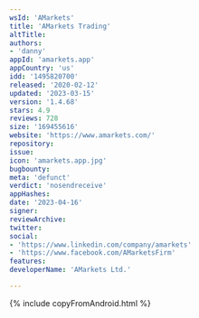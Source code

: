 ```yaml
---
wsId: 'AMarkets'
title: 'AMarkets Trading'
altTitle: 
authors:
- 'danny'
appId: 'amarkets.app'
appCountry: 'us'
idd: '1495820700'
released: '2020-02-12'
updated: '2023-03-15'
version: '1.4.68'
stars: 4.9
reviews: 728
size: '169455616'
website: 'https://www.amarkets.com/'
repository: 
issue: 
icon: 'amarkets.app.jpg'
bugbounty: 
meta: 'defunct'
verdict: 'nosendreceive'
appHashes: 
date: '2023-04-16'
signer: 
reviewArchive: 
twitter: 
social:
- 'https://www.linkedin.com/company/amarkets'
- 'https://www.facebook.com/AMarketsFirm'
features: 
developerName: 'AMarkets Ltd.'

---
```


{% include copyFromAndroid.html %}
